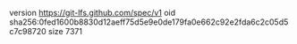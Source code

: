version https://git-lfs.github.com/spec/v1
oid sha256:0fed1600b8830d12aeff75d5e9e0de179fa0e662c92e2fda6c2c05d5c7c98720
size 7371
